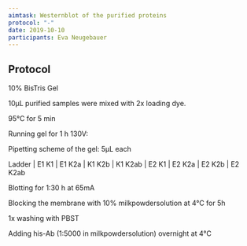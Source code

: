 ```yaml
---
aimtask: Westernblot of the purified proteins  
protocol: "-"
date: 2019-10-10  
participants: Eva Neugebauer
---    
```


## Protocol  


10% BisTris Gel

  

10µL purified samples were mixed with 2x loading dye.

95°C for 5 min

  

Running gel for 1 h 130V:

  

Pipetting scheme of the gel: 5µL each

Ladder | E1 K1 | E1 K2a | K1 K2b | K1 K2ab | E2 K1 | E2 K2a | E2 K2b | E2 K2ab

  

Blotting for 1:30 h at 65mA

  

Blocking the membrane with 10% milkpowdersolution at 4°C for 5h

  

1x washing with PBST

  

Adding his-Ab (1:5000 in milkpowdersolution) overnight at 4°C
